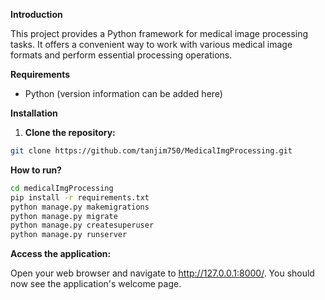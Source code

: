 **Introduction**

This project provides a Python framework for medical image processing tasks. It offers a convenient way to work with various medical image formats and perform essential processing operations.

**Requirements**

* Python (version information can be added here)

**Installation**

1. **Clone the repository:**

```bash
git clone https://github.com/tanjim750/MedicalImgProcessing.git
```
**How to run?**
```bash
cd medicalImgProcessing
pip install -r requirements.txt
python manage.py makemigrations
python manage.py migrate
python manage.py createsuperuser
python manage.py runserver
```
**Access the application:**

Open your web browser and navigate to http://127.0.0.1:8000/. You should now see the application's welcome page.
